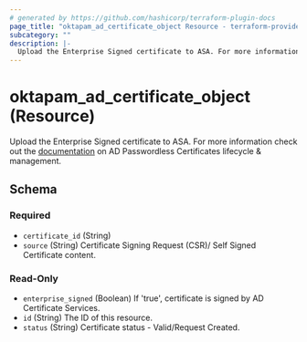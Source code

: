 ```yaml
---
# generated by https://github.com/hashicorp/terraform-plugin-docs
page_title: "oktapam_ad_certificate_object Resource - terraform-provider-oktapam"
subcategory: ""
description: |-
  Upload the Enterprise Signed certificate to ASA. For more information check out the documentation https://help.okta.com/asa/en-us/Content/Topics/Adv_Server_Access/docs/ad-certs.htm on AD Passwordless Certificates lifecycle & management.
---
```


# oktapam_ad_certificate_object (Resource)

Upload the Enterprise Signed certificate to ASA. For more information check out the [documentation](https://help.okta.com/asa/en-us/Content/Topics/Adv_Server_Access/docs/ad-certs.htm) on AD Passwordless Certificates lifecycle & management.



<!-- schema generated by tfplugindocs -->
## Schema

### Required

- `certificate_id` (String)
- `source` (String) Certificate Signing Request (CSR)/ Self Signed Certificate content.

### Read-Only

- `enterprise_signed` (Boolean) If 'true', certificate is signed by AD Certificate Services.
- `id` (String) The ID of this resource.
- `status` (String) Certificate status - Valid/Request Created.


